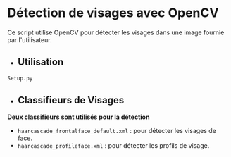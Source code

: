 # Détection de visages avec OpenCV
Ce script utilise OpenCV pour détecter les visages dans une image fournie par l'utilisateur.

+ ## **Utilisation**
```python
Setup.py
```

+ ## **Classifieurs de Visages**

**Deux classifieurs sont utilisés pour la détection**
 + `haarcascade_frontalface_default.xml` :  pour détecter les visages de face.
 + `haarcascade_profileface.xml` : pour détecter les profils de visage.
